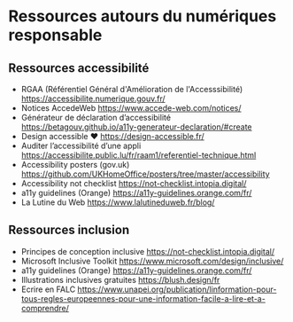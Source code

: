 Ressources autours du numériques responsable
=======

Ressources accessibilité 
------

* RGAA (Référentiel Général d'Amélioration de l'Accesssibilité) https://accessibilite.numerique.gouv.fr/
* Notices AccedeWeb https://www.accede-web.com/notices/
* Générateur de déclaration d’accessibilité https://betagouv.github.io/a11y-generateur-declaration/#create
* Design accessible ❤️ https://design-accessible.fr/
* Auditer l’accessibilité d’une appli https://accessibilite.public.lu/fr/raam1/referentiel-technique.html
* Accessibility posters (gov.uk) https://github.com/UKHomeOffice/posters/tree/master/accessibility
* Accessibility not checklist https://not-checklist.intopia.digital/
* a11y guidelines (Orange) https://a11y-guidelines.orange.com/fr/
* La Lutine du Web https://www.lalutineduweb.fr/blog/

Ressources inclusion
------

* Principes de conception inclusive https://not-checklist.intopia.digital/
* Microsoft Inclusive Toolkit https://www.microsoft.com/design/inclusive/
* a11y guidelines (Orange) https://a11y-guidelines.orange.com/fr/
* Illustrations inclusives gratuites https://blush.design/fr
* Ecrire en FALC https://www.unapei.org/publication/linformation-pour-tous-regles-europeennes-pour-une-information-facile-a-lire-et-a-comprendre/
